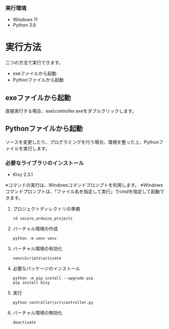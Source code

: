 ### 実行環境
- Windows 11
- Python 3.8

# 実行方法
二つの方法で実行できます。
- exeファイルから起動
- Pythonファイルから起動

## exeファイルから起動
直接実行する場合、exe\controller.exeをダブルクリックします。

## Pythonファイルから起動
ソースを変更したり、プログラミングを行う場合、環境を整った上、Pythonファイルを実行します。

### 必要なライブラリのインストール
- Kivy 2.3.1

※コマンドの実行は、Windowsコマンドプロンプトを利用します。
※Windowsコマンドプロンプトは、「ファイル名を指定して実行」でcmdを指定して起動できます。

1. プロジェクトディレクトリの準備
    ```
    cd secaro_arduino_projects
    ```

2. バーチャル環境の作成
    ```
    python -m venv venv
    ```

3. バーチャル環境の有効化
    ```
    venv\Scripts\activate
    ```

4. 必要なパッケージのインストール

    ```
    python -m pip install --upgrade pip
    pip install kivy
    ```

5. 実行
    ```
    python controller\src\controller.py
    ```

6. バーチャル環境の無効化
    ```
    deactivate
    ```